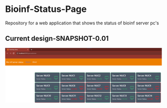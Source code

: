 # Bioinf-Status-Page
Repository for a web application that shows the status of bioinf server pc's

## Current design-SNAPSHOT-0.01
![Frontpage](demo_design.png "Statuses")
